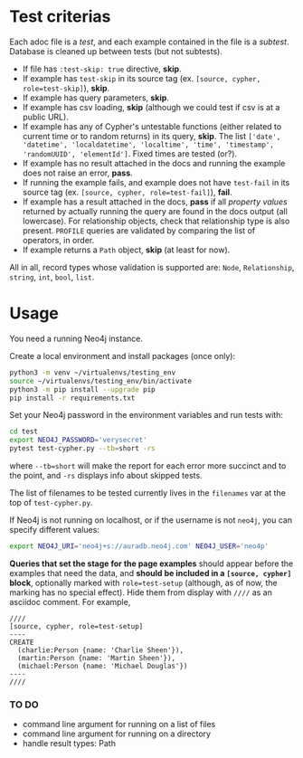 # Test criterias

Each adoc file is a _test_, and each example contained in the file is a _subtest_. Database is cleaned up between tests (but not subtests).

- If file has `:test-skip: true` directive, **skip**.
- If example has `test-skip` in its source tag (ex. `[source, cypher, role=test-skip]`), **skip**.
- If example has query parameters, **skip**.
- If example has csv loading, **skip** (although we could test if csv is at a public URL).
- If example has any of Cypher's untestable functions (either related to current time or to random returns) in its query, **skip**. The list `['date', 'datetime', 'localdatetime', 'localtime', 'time', 'timestamp', 'randomUUID', 'elementId']`. Fixed times are tested (or?).
- If example has no result attached in the docs and running the example does not raise an error, **pass**.
- If running the example fails, and example does not have `test-fail` in its source tag (ex. `[source, cypher, role=test-fail]`), **fail**.
- If example has a result attached in the docs, **pass** if all _property values_ returned by actually running the query are found in the docs output (all lowercase). For relationship objects, check that relationship type is also present.
`PROFILE` queries are validated by comparing the list of operators, in order.
- If example returns a `Path` object, **skip** (at least for now).

All in all, record types whose validation is supported are: `Node`, `Relationship`, `string`, `int`, `bool`, `list`.

# Usage
You need a running Neo4j instance.

Create a local environment and install packages (once only):
```bash
python3 -m venv ~/virtualenvs/testing_env
source ~/virtualenvs/testing_env/bin/activate
python3 -m pip install --upgrade pip
pip install -r requirements.txt
```

Set your Neo4j password in the environment variables and run tests with:
```bash
cd test
export NEO4J_PASSWORD='verysecret'
pytest test-cypher.py --tb=short -rs
```
where `--tb=short` will make the report for each error more succinct and to the point, and `-rs` displays info about skipped tests.

The list of filenames to be tested currently lives in the `filenames` var at the top of `test-cypher.py`.

If Neo4j is not running on localhost, or if the username is not `neo4j`, you can specify different values:
```bash
export NEO4J_URI='neo4j+s://auradb.neo4j.com' NEO4J_USER='neo4p'
```

**Queries that set the stage for the page examples** should appear before the examples that need the data, and **should be included in a `[source, cypher]` block**, optionally marked with `role=test-setup` (although, as of now, the marking has no special effect).
Hide them from display with `////` as an asciidoc comment.
For example,
```
////
[source, cypher, role=test-setup]
----
CREATE
  (charlie:Person {name: 'Charlie Sheen'}),
  (martin:Person {name: 'Martin Sheen'}),
  (michael:Person {name: 'Michael Douglas'})
----
////
````

### TO DO
- command line argument for running on a list of files
- command line argument for running on a directory
- handle result types: Path
